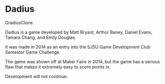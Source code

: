 # Dadius
GradiusClone

Dadius is a game developed by Matt Bryant, Arthur Baney, Daniel Evans, Tamara Chang, and Emily Douglas.

It was made in 2014 as an entry into the SJSU Game Development Club Semester Game Challenge.

The game was shown off at Maker Faire in 2014, but the game has a serious flaw that makes it extremely easy to score points in.

Development will not continue.
